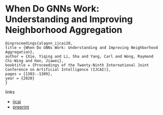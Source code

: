 # When Do GNNs Work: Understanding and Improving Neighborhood Aggregation

```
@inproceedings{alagnn_ijcai20,
title = {When Do GNNs Work: Understanding and Improving Neighborhood Aggregation},
author = {Xie, Yiqing and Li, Sha and Yang, Carl and Wong, Raymond Chi-Wing and Han, Jiawei},
booktitle = {Proceedings of the Twenty-Ninth International Joint Conference on Artificial Intelligence (IJCAI)},
pages = {1303--1309},
year = {2020}
}
```

links
- [ijcai](https://www.ijcai.org/Proceedings/2020/181)
- [preprint](http://jiyang3.web.engr.illinois.edu/files/alagnn.pdf)
